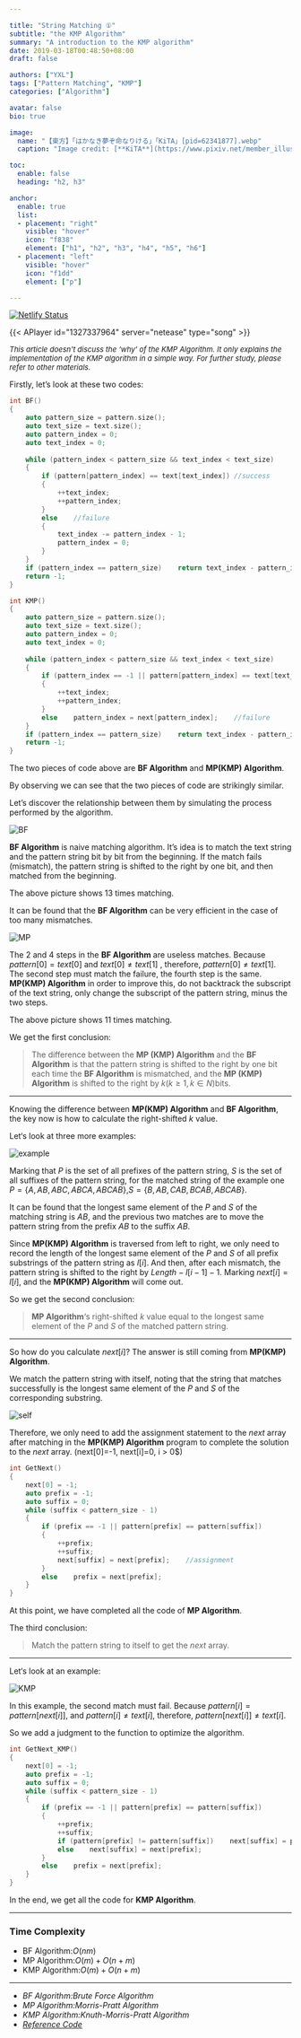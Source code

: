 ```yaml
---

title: "String Matching ①"
subtitle: "the KMP Algorithm"
summary: "A introduction to the KMP algorithm"
date: 2019-03-18T00:48:50+08:00
draft: false

authors: ["YXL"]
tags: ["Pattern Matching", "KMP"]
categories: ["Algorithm"]

avatar: false
bio: true

image:
  name: "【東方】「はかなき夢ぞ命なりける」「KiTA」[pid=62341877].webp"
  caption: "Image credit: [**KiTA**](https://www.pixiv.net/member_illust.php?mode=medium&illust_id=62341877)"

toc:
  enable: false
  heading: "h2, h3"

anchor:
  enable: true
  list:
  - placement: "right"
    visible: "hover"
    icon: "f838"
    element: ["h1", "h2", "h3", "h4", "h5", "h6"]
  - placement: "left"
    visible: "hover"
    icon: "f1dd"
    element: ["p"]

---
```


[![Netlify Status](https://api.netlify.com/api/v1/badges/1008d0ba-6d9b-4a11-9b41-2326f3c096f2/deploy-status)](https://app.netlify.com/sites/yxl/deploys)

{{< APlayer id="1327337964" server="netease" type="song" >}}

<font size=2>*This article doesn't discuss the ‘why’ of the KMP Algorithm. It only explains the implementation of the KMP algorithm in a simple way. For further study, please refer to other materials.*</font>

Firstly, let’s  look at these two codes:

``` c++ {linenos=table}
int BF()
{
    auto pattern_size = pattern.size();
    auto text_size = text.size();
    auto pattern_index = 0;
    auto text_index = 0;
    
    while (pattern_index < pattern_size && text_index < text_size)
    {
        if (pattern[pattern_index] == text[text_index])	//success
        {
            ++text_index;
            ++pattern_index;
        }
        else	//failure
        {
            text_index -= pattern_index - 1;
            pattern_index = 0;
        }
    }
    if (pattern_index == pattern_size)    return text_index - pattern_index;
    return -1;
}
```

``` c++ {linenos=table}
int KMP()
{
    auto pattern_size = pattern.size();
    auto text_size = text.size();
    auto pattern_index = 0;
    auto text_index = 0;
    
    while (pattern_index < pattern_size && text_index < text_size)
    {
        if (pattern_index == -1 || pattern[pattern_index] == text[text_index])	//success
        {
            ++text_index;
            ++pattern_index;
        }
        else    pattern_index = next[pattern_index];	//failure
    }
    if (pattern_index == pattern_size)    return text_index - pattern_index;
    return -1;
}
```

The two pieces of code above are **BF Algorithm** and **MP(KMP) Algorithm**.

By observing we can see that the two pieces of code are strikingly similar.

Let’s discover the relationship between them by simulating the process performed by the algorithm.

![BF](BF.svg)

**BF Algorithm** is naive matching algorithm. It’s idea is to match the text string and the pattern string bit by bit from the beginning. If the match fails (mismatch), the pattern string is shifted to the right by one bit, and then matched from the beginning.

The above picture shows $13$ times matching.

It can be found that the **BF Algorithm** can be very efficient in the case of too many mismatches.

![MP](MP.svg)

The 2 and 4 steps in the **BF Algorithm** are useless matches. Because $pattern[0] = text[0]$ and $text[0] \not= text[1]$ , therefore, $pattern[0] \not= text[1]$. The second step must match the failure, the fourth step is the same. **MP(KMP) Algorithm** in order to improve this, do not backtrack the subscript of the text string, only change the subscript of the pattern string, minus the two steps.

The above picture shows $11​$ times matching.

We get the first conclusion:

> The difference between the **MP (KMP) Algorithm** and the **BF Algorithm** is that the pattern string is shifted to the right by one bit each time the **BF Algorithm** is mismatched, and the **MP (KMP) Algorithm** is shifted to the right by $k(k \geq 1, k \in N)​$ bits.

---

Knowing the difference between **MP(KMP) Algorithm** and **BF Algorithm**, the key now is how to calculate the right-shifted $k​$ value.

Let‘s look at three more examples:

![example](example.svg)

Marking that $P$ is the set of all prefixes of the pattern string, $S$ is the set of all suffixes of the pattern string, for the matched string of the example one $P = \lbrace A, AB, ABC, ABCA, ABCAB \rbrace$,$S = \lbrace B, AB, CAB, BCAB, ABCAB \rbrace$.

It can be found that the longest same element of the $P$ and $S$ of the matching string is $AB$, and the previous two matches are to move the pattern string from the prefix $AB$ to the suffix $AB$.

Since **MP(KMP) Algorithm** is traversed from left to right, we only need to record the length of the longest same element of the $P$ and $S$ of all prefix substrings of the pattern string as $l[i]$. And then, after each mismatch, the pattern string is shifted to the right by $Length-l[i-1]-1$. Marking $next[i]=l[i]$, and the **MP(KMP) Algorithm**  will come out.

So we get the second conclusion:

> **MP Algorithm**‘s right-shifted $k$ value equal to the longest same element of the $P$ and $S$ of the matched pattern string.

---

So how do you calculate $next[i]$? The answer is still coming from **MP(KMP) Algorithm**.

We match the pattern string with itself, noting that the string that matches successfully is the longest same element of the $P$ and $S$ of the corresponding substring.

![self](self.svg)

Therefore, we only need to add the assignment statement to the $next$ array after matching in the **MP(KMP) Algorithm** program to complete the solution to the $next$ array. (next[0]=-1, next[i]=0, i > 0$)

``` c++ {linenos=table}
int GetNext()
{
    next[0] = -1;
    auto prefix = -1;
    auto suffix = 0;
    while (suffix < pattern_size - 1)
    {
        if (prefix == -1 || pattern[prefix] == pattern[suffix])
        {
            ++prefix;
            ++suffix;
            next[suffix] = next[prefix];	//assignment
        }
        else    prefix = next[prefix];
	}
}
```

At this point, we have completed all the code of **MP Algorithm**.

The third conclusion:

> Match the pattern string to itself to get the $next$ array.

---

Let‘s look at an example:

![KMP](KMP.svg)

In this example, the second match must fail. Because $pattern[i] = pattern[next[i]]$, and $pattern[i] \not = text[i]$, therefore, $pattern[next[i]] \not = text[i]$.

So we add a judgment to the function to optimize the algorithm.

``` c++ {linenos=table}
int GetNext_KMP()
{
    next[0] = -1;
    auto prefix = -1;
    auto suffix = 0;
    while (suffix < pattern_size - 1)
    {
        if (prefix == -1 || pattern[prefix] == pattern[suffix])
        {
            ++prefix;
            ++suffix;
            if (pattern[prefix] != pattern[suffix])    next[suffix] = prefix;
            else    next[suffix] = next[prefix];
        }
        else    prefix = next[prefix];
	}
}
```

In the end, we get all the code for **KMP Algorithm**.

---

### Time Complexity

- BF Algorithm:$O(nm)​$
- MP Algorithm:$O(m)+O(n+m)$
- KMP Algorithm:$O(m)+O(n+m)$

---

- *BF Algorithm:Brute Force Algorithm*
- *MP Algorithm:Morris-Pratt Algorithm*
- *KMP Algorithm:Knuth-Morris-Pratt Algorithm*
- *[Reference Code](https://github.com/YXL76/my-cpp-library/blob/master/my-cpp-library/include/Algorithm/StringAlgorithm.h)*